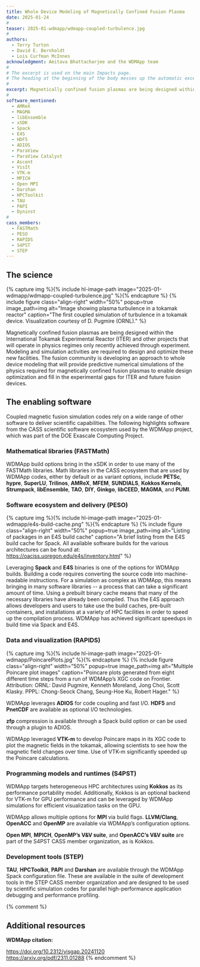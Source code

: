 ```yaml
---
title: Whole Device Modeling of Magnetically Confined Fusion Plasma
date: 2025-01-24
#
teaser: 2025-01-wdmapp/wdmapp-coupled-turbulence.jpg
#
authors:
  - Terry Turton
  - David E. Bernholdt
  - Lois Curfman McInnes
acknowledgment: Amitava Bhattacharjee and the WDMApp team
#
# The excerpt is used on the main Impacts page.
# The heading at the beginning of the body messes up the automatic excerpting process.
#  
excerpt: Magnetically confined fusion plasmas are being designed within the International Tokamak Experimental Reactor (ITER) and other projects that will operate in physics regimes only recently achieved through experiment. Modeling and simulation activities are required to design and optimize these new facilities. The fusion community is developing an approach to whole device modeling that will provide predictive numerical simulations of the physics required for magnetically confined fusion plasmas to enable design optimization and fill in the experimental gaps for ITER and future fusion devices.
#
software_mentioned:
  - AMReX
  - MAGMA
  - libEnsemble
  - xSDK
  - Spack
  - E4S
  - HDF5
  - ADIOS
  - ParaView
  - ParaView Catalyst
  - Ascent
  - VisIt
  - VTK-m
  - MPICH
  - Open MPI
  - Darshan
  - HPCToolkit
  - TAU
  - PAPI
  - Dyninst
#
cass_members:
  - FASTMath
  - PESO
  - RAPIDS
  - S4PST
  - STEP
---
```

## The science

{% capture img %}{% include hl-image-path image="2025-01-wdmapp/wdmapp-coupled-turbulence.jpg" %}{% endcapture %}
{% include figure class="align-right" width="50%" popup=true image_path=img alt="Image showing plasma turbulence in a tokamak reactor" caption="The first coupled simulation of turbulence in a tokamak device. Visualization courtesy of D. Pugmire (ORNL)." %}

Magnetically confined fusion plasmas are being designed within the International Tokamak Experimental Reactor (ITER) and other projects that will operate in physics regimes only recently achieved through experiment. Modeling and simulation activities are required to design and optimize these new facilities. The fusion community is developing an approach to whole device modeling that will provide predictive numerical simulations of the physics required for magnetically confined fusion plasmas to enable design optimization and fill in the experimental gaps for ITER and future fusion devices.

## The enabling software

Coupled magnetic fusion simulation codes rely on a wide range of other software to deliver  scientific capabilities. The following highlights software from the CASS scientific software ecosystem used by the WDMApp project, which was part of the DOE Exascale Computing Project.

### Mathematical libraries (FASTMath)

WDMApp build options bring in the xSDK in order to use many of the FASTMath libraries.  Math libraries in the CASS ecosystem that are used by WDMApp codes, either by default or as variant options, include **PETSc**, **hypre**, **SuperLU**, **Trilinos**, **AMReX**, **MFEM**, **SUNDIALS**, **Kokkos Kernels**, **Strumpack**, **libEnsemble**, **TAO**, **DIY**, **Ginkgo**, **libCEED**, **MAGMA**, and **PUMI**.

### Software ecosystem and delivery (PESO)

{% capture img %}{% include hl-image-path image="2025-01-wdmapp/e4s-build-cache.png" %}{% endcapture %}
{% include figure class="align-right" width="50%" popup=true image_path=img alt="Listing of packages in an E4S build cache" caption="A brief listing from the E4S build cache for Spack.  All available software builds for the various architectures can be found at: <https://oaciss.uoregon.edu/e4s/inventory.html>" %}

Leveraging **Spack** and **E4S** binaries is one of the options for WDMApp builds.  Building a code requires converting the source code into machine-readable instructions.  For a simulation as complex as WDMApp, this means bringing in many software libraries -- a process that can take a significant amount of time.  Using a prebuilt binary cache means that many of the necessary libraries have already been compiled.  Thus the E4S approach allows developers and users to take use the build caches, pre-built containers, and installations at a variety of HPC facilities in order to speed up the compilation process.  WDMApp has achieved significant speedups in build time via Spack and E4S.

### Data and visualization (RAPIDS)

{% capture img %}{% include hl-image-path image="2025-01-wdmapp/PoincarePlots.jpg" %}{% endcapture %}
{% include figure class="align-right" width="50%" popup=true image_path=img alt="Multiple Poincare plot images" caption="Poincare plots generated from eight different time steps from a run of WDMApp’s XGC code on Frontier.  Attribution: ORNL: David Pugmire, Kenneth Moreland, Jong Choi, Scott Klasky. PPPL: Chong-Seock Chang, Seung-Hoe Ku, Robert Hager." %}

WDMApp leverages **ADIOS** for code coupling and fast I/O.  **HDF5** and **PnetCDF** are available as optional I/O technologies.  

**zfp** compression is available through a Spack build option or can be used through a plugin to ADIOS.

WDMApp leveraged **VTK-m** to develop Poincare maps in its XGC code to plot the magnetic fields in the tokamak, allowing scientists to see how the magnetic field changes over time.  Use of VTK-m significantly speeded up the Poincare calculations.  

### Programming models and runtimes (S4PST)

WDMApp targets heterogeneous HPC architectures using **Kokkos** as its performance portability model.  Additionally, Kokkos is an optional backend for VTK-m for GPU performance and can be leveraged by WDMApp simulations for efficient visualization tasks on the GPU.  

WDMApp allows multiple options for **MPI** via build flags.  **LLVM/Clang**, **OpenACC** and **OpenMP** are available via WDMApp’s configuration options.  

**Open MPI**, **MPICH**, **OpenMP’s V&V suite**, and **OpenACC’s V&V suite** are part of the S4PST CASS member organization, as is Kokkos.

### Development tools (STEP)

**TAU**, **HPCToolkit**, **PAPI** and **Darshan** are available through the WDMApp Spack configuration file. These are available in the suite of development tools in the STEP CASS member organization and are designed to be used by scientific simulation codes for parallel high-performance application debugging and performance profiling. 

{% comment %}
## Additional resources

**WDMApp citation:** 

https://doi.org/10.2312/visgap.20241120<br>
https://arxiv.org/pdf/2311.01288 
{% endcomment %}